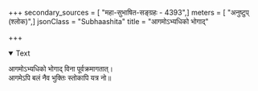 +++
secondary_sources = [ "महा-सुभाषित-सङ्ग्रहः - 4393",]
meters = [ "अनुष्टुप् (श्लोक)",]
jsonClass = "Subhaashita"
title = "आगमोऽभ्यधिको भोगाद्"

+++

<details open><summary>Text</summary>

आगमोऽभ्यधिको भोगाद् विना पूर्वक्रमागतात्।  
आगमेऽपि बलं नैव भुक्तिः स्तोकापि यत्र नो॥
</details>
